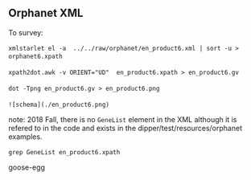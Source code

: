 
## Orphanet XML

To survey:

    xmlstarlet el -a  ../../raw/orphanet/en_product6.xml | sort -u > orphanet6.xpath

    xpath2dot.awk -v ORIENT="UD"  en_product6.xpath > en_product6.gv

    dot -Tpng en_product6.gv > en_product6.png

    ![schema](./en_product6.png)


note: 2018 Fall, there is no `GeneList` element in the XML
although it is refered to in the code and exists in the dipper/test/resources/orphanet
examples.

    grep GeneList en_product6.xpath

goose-egg

